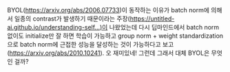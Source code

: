 BYOL(https://arxiv.org/abs/2006.07733)이 동작하는 이유가 batch norm에 의해서 일종의 contrast가 발생하기 때문이라는 주장(https://untitled-ai.github.io/understanding-self...)이 나왔었는데 다시 딥마인드에서 batch norm 없이도 initialize만 잘 하면 학습이 가능하고 group norm + weight standardization으로 batch norm에 근접한 성능을 달성하는 것이 가능하다고 보고(https://arxiv.org/abs/2010.10241).
오 재미있네! 그런데 그래서 대체 BYOL은 무엇인 걸까?